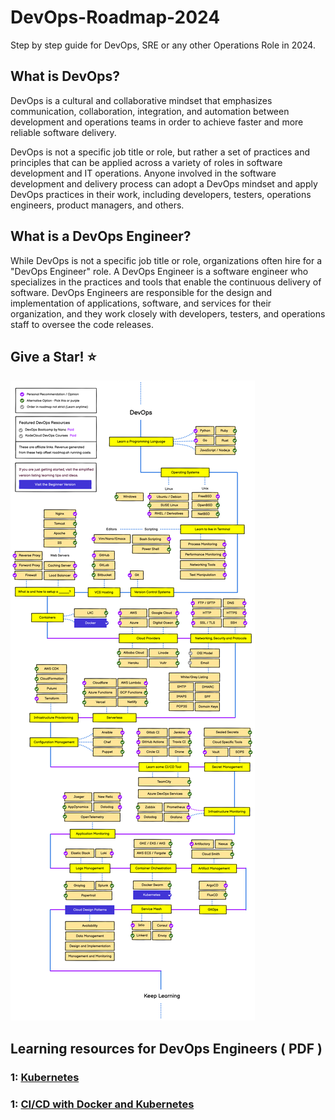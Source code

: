 # DevOps-Roadmap-2024
Step by step guide for DevOps, SRE or any other Operations Role in 2024. 

## What is DevOps?

DevOps is a cultural and collaborative mindset that emphasizes communication, collaboration, integration, and automation between development and operations teams in order to achieve faster and more reliable software delivery.

DevOps is not a specific job title or role, but rather a set of practices and principles that can be applied across a variety of roles in software development and IT operations. Anyone involved in the software development and delivery process can adopt a DevOps mindset and apply DevOps practices in their work, including developers, testers, operations engineers, product managers, and others.

## What is a DevOps Engineer?

While DevOps is not a specific job title or role, organizations often hire for a "DevOps Engineer" role. A DevOps Engineer is a software engineer who specializes in the practices and tools that enable the continuous delivery of software. DevOps Engineers are responsible for the design and implementation of applications, software, and services for their organization, and they work closely with developers, testers, and operations staff to oversee the code releases.

## Give a Star! :star:

![DevOps roadmap](DevOps%20Roadmap.png)

## Learning resources for DevOps Engineers ( PDF ) 

### 1: [**Kubernetes**](https://media.licdn.com/dms/document/media/D4D1FAQFqHwvYyLNv5Q/feedshare-document-pdf-analyzed/0/1702303436128?e=1703721600&v=beta&t=kjkVNdpF16p4iD1KaMQhkDLxu3duI2jOwGxp4_KsDow)
### 1: [**CI/CD with Docker and Kubernetes**](https://media.licdn.com/dms/document/media/D4D1FAQElFkQTo2R72A/feedshare-document-pdf-analyzed/0/1702463311410?e=1703721600&v=beta&t=rJlXu7_5t7bJ5aNX2YL80aKMuUFK3ShOY_Jd6Bn3E0M)


